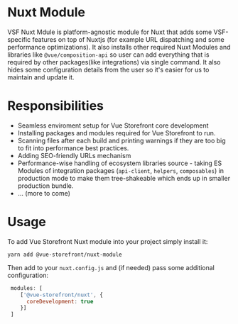 # Nuxt Module

VSF Nuxt Mdule is platform-agnostic module for Nuxt that adds some VSF-specific features on top of Nuxtjs (for example URL dispatching and some performance optimizations). It also installs other required Nuxt Modules and libraries like `@vue/composition-api` so user can add everything that is required by other packages(like integrations) via single command. It also hides some configuration details from the user so it's easier for us to maintain and update it.

# Responsibilities

- Seamless enviroment setup for Vue Storefront core development
- Installing packages and modules required for Vue Storefront to run.
- Scanning files after each build and printing warnings if they are too big to fit into performance best practices.
- Adding SEO-friendly URLs mechanism
- Performance-wise handling of ecosystem libraries source - taking ES Modules of integration packages (`api-client`, `helpers`, `composables`) in production mode to make them tree-shakeable which ends up in smaller production bundle.
- ... (more to come)

# Usage

To add Vue Storefront Nuxt module into your project simply install it:
```
yarn add @vue-storefront/nuxt-module
```
Then add to your `nuxt.config.js` and (if needed) pass some additional configuration:
```js
 modules: [
    ['@vue-storefront/nuxt', {
      coreDevelopment: true
    }]
 ]
```